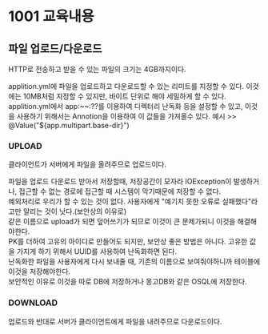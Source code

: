 # 1001 교육내용
## 파일 업로드/다운로드
 HTTP로 전송하고 받을 수 있는 파일의 크기는 4GB까지이다.</br>

 applition.yml에 파일을 업로드하고 다운로드할 수 있는 리미트를 지정할 수 있다. 이것에는 10MB처럼 지정할 수 있지만, 바이트 단위로 해야 세밀하게 할 수 있다.</br>
 applition.yml에서 app:~~:??를 이용하여 디렉터리 난독화 등을 설정할 수 있고, 이것을 사용하기 위해서는 Annotion을 이용하여 이 값들을 가져올수 있다. 예시 >> @Value("${app.multipart.base-dir}")</br>

 
 
### UPLOAD
 클라이언트가 서버에게 파일을 올려주므로 업로드이다.</br>
 
 파일을 업로드 다운로드 받아서 저장할때, 저장공간이 모자라 IOException이 발생하거나, 접근할 수 없는 경로에 접근할 때 시스템이 막기때문에 저장할 수 없다.</br>
 예외처리로 우리가 할 수 있는 것이 없다. 사용자에게 "예기치 못한 오류로 실패했다"라고만 알리는 것이 낫다.(보안상의 이유로)</br>
 같은 이름으로 upload가 되면 덮어쓰기가 되므로 이것이 큰 문제가되니 이것을 해결해야한다.</br>
 PK를 더하여 고유의 아이디로 만들어도 되지만, 보안상 좋은 방법은 아니다. 고유한 값을 가지게 하기 위해서 UUID를 사용하여 난독화하면 된다.</br>
 난독화한 파일을 사용자에게 다시 보내줄 때, 기존의 이름으로 보여줘야하니까 테이블에 이것을 저장해야한다.</br>
 보안적인 이유로 이것을 따로 DB에 저장하거나 몽고DB와 같은 OSQL에 저장한다.</br>
 
 
### DOWNLOAD
 업로드와 반대로 서버가 클라이언트에게 파일을 내려주므로 다운로드이다.</br>
 
 

 
